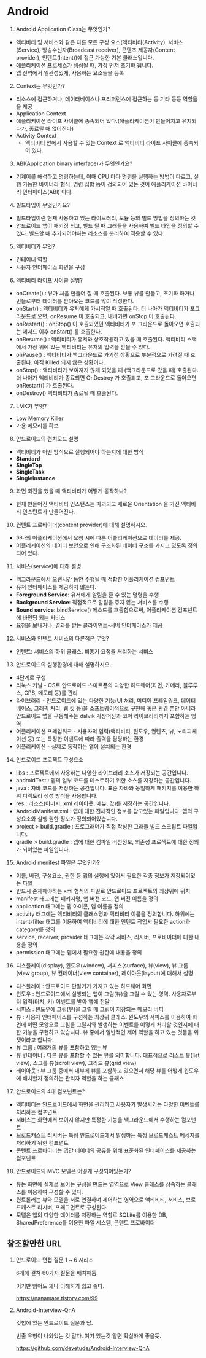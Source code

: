# Android

1. Android Application Class는 무엇인가?

- 액티비티 및 서비스와 같은 다른 모든 구성 요소(액티비티(Activity), 서비스(Service), 방송수신자(Broadcast receiver), 콘텐츠 제공자(Content provider), 인텐트(Intent))에 접근 가능한 기본 클래스입니다.
- 애플리케이션 프로세스가 생성될 때, 가장 먼저 초기화 됩니다.
- 앱 전역에서 일관성있게, 사용하는 요소들을 등록

2. Context는 무엇인가?

- 리소스에 접근하거나, 데이터베이스나 프리퍼런스에 접근하는 등 기타 등등 역할들을 제공
- Application Context
- 애플리케이션 라이프 사이클에 종속되어 있다.(애플리케이션이 만들어지고 유지되다가, 종료될 때 없어진다)
- Activity Context
  - 액티비티 안에서 사용할 수 있는 Context 로 액티비티 라이프 사이클에 종속되어 있다.

3. ABI(Application binary interface)가 무엇인가요?

- 기계어를 해석하고 명령하는데, 이때 CPU 마다 명령을 실행하는 방법이 다르고, 실행 가능한 바이너리 형식, 명령 집합 등이 정의되어 있는 것이 애플리케이션 바이너리 인터페이스(ABI) 이다.

4. 빌드타입이 무엇인가요?

- 빌드타입이란 현재 사용하고 있는 라이브러리, 모듈 등의 빌드 방법을 정의하는 것
- 안드로이드 앱이 패키징 되고, 빌드 될 때 그래들을 사용하여 빌드 타입을 정의할 수있다. 빌드할 때 추가되어야하는 리소스를 분리하여 적용할 수 있다.

5. 액티비티가 무엇?

- 컨테이너 역할
- 사용자 인터페이스 화면을 구성

6. 액티비티 라이프 사이클 설명?

- onCreate() : 뷰가 처음 만들어 질 때 호출된다. 보통 뷰를 만들고, 초기화 하거나 번들로부터 데이터를 받아오는 코드를 많이 작성한다.
- onStart() : 액티비티가 유저에게 가시적일 때 호출된다. 더 나아가 액티비티가 포그라운드로 오면, onResume 이 호출되고, 내려가면 onStop 이 호출된다.
- onRestart() : onStop() 이 호출되었던 액티비티가 포 그라운드로 돌아오면 호출되는 메서드 이후 onStart() 를 호출한다.
- onResume() : 액티비티가 유저와 상호작용하고 있을 때 호출된다. 액티비티 스택에서 가장 위에 있는 액티비티는 유저의 입력을 받을 수 있다.
- onPause() : 액티비티가 백그라운드로 가기전 상황으로 부분적으로 가려질 때 호출된다. 아직 Killed 되지 않은 상황이다.
- onStop() : 액티비티가 보여지지 않게 되었을 때 (백그라운드로 갔을 때) 호출된다. 더 나아가 액티비티가 종료되면 OnDestroy 가 호출되고, 포 그라운드로 돌아오면 onRestart() 가 호출된다.
- onDestroy() 액티비티가 종료될 때 호출된다.

7. LMK가 무엇?

- Low Memory Killer
- 가용 메모리를 확보

8. 안드로이드의 런치모드 설명

- 액티비티가 어떤 방식으로 실행되어야 하는지에 대한 방식
- **Standard** 
- **SingleTop** 
- **SingleTask** 
- **SingleInstance** 

9. 화면 회전을 했을 때 액티비티가 어떻게 동작하나?

- 현재 만들어진 액티비티 인스턴스는 파괴되고 새로운 Orientation 을 가진 액티비티 인스턴트가 만들어진다.

10. 컨텐트 프로바이더(content provider)에 대해 설명하시오.

- 하나의 어플리케이션에서 요청 시에 다른 어플리케이션으로 데이터를 제공.
- 어플리케이션의 데이터 보안으로 인해 구조화된 데이터 구조를 가지고 있도록 정의되어 있다.

11. 서비스(service)에 대해 설명.

- 백그라운드에서 오랜시간 동안 수행될 때 적합한 어플리케이션 컴포넌트
- 유저 인터페이스를 제공하지 않는다.
- **Foreground Service**: 유저에게 알림을 줄 수 있는 명령을 수행
- **Background Service**: 직접적으로 알림을 주지 않는 서비스를 수행
- **Bound service**: bindService() 메소드를 호출함으로써, 어플리케이션 컴포넌트에 바인딩 되는 서비스
- 요청을 보내거나, 결과를 받는 클라이언트-서버 인터페이스가 제공

12. 서비스와 인텐트 서비스의 다른점은 무엇?

- 인텐트: 서비스의 하위 클래스. 비동기 요청을 처리하는 서비스

13. 안드로이드의 실행환경에 대해 설명하시오.

- 4단계로 구성
- 리눅스 커널 - OS로 안드로이드 스마트폰의 다양한 하드웨어(화면, 카메라, 블루투스, GPS, 메모리 등)를 관리
- 라이브러리 - 안드로이드에 있는 다양한 기능(UI 처리, 미디어 프레임워크, 데이터베이스, 그래픽 처리, 웹 킷 등)을 소프트웨어적으로 구현해 놓은 환경 뿐만 아니라 안드로이드 앱을 구동해주는 dalvik 가상머신과 코어 라이브러리까지 포함하는 영역
- 어플리케이션 프레임워크 - 사용자의 입력(액티비티, 윈도우, 컨텐츠, 뷰, 노티피케이션 등) 또는 특정한 이벤트에 따라 출력을 담당하는 환경
- 어플리케이션 - 실제로 동작하는 앱이 설치되는 환경

14. 안드로이드 프로젝트 구성요소

- libs : 프로젝트에서 사용하는 다양한 라이브러리 소스가 저장되는 공간입니다.
- androidTest : 앱의 일부 코드를 테스트하기 위한 소스를 저장하는 공간입니다.
- java : 자바 코드를 저장하는 공간입니다. 표준 자바와 동일하게 패키지를 이용한 하위 디렉토리 생성 방식을 사용합니다.
- res : 리소스(이미지, xml 레이아웃, 메뉴, 값)를 저장하는 공간입니다.
- AndroidManifest.xml : 앱에 대한 전체적인 정보를 담고있는 파일입니다. 앱의 구성요소와 실행 권한 정보가 정의되어있습니다.
- project > build.gradle : 프로그래머가 직접 작성한 그래들 빌드 스크립트 파일입니다.
- gradle > build.gradle : 앱에 대한 컴파일 버전정보, 의존성 프로젝트에 대한 정의가 되어있는 파일입니다.

15. Android menifest 파일은 무엇인가?

- 이름, 버전, 구성요소, 권한 등 앱의 실행에 있어서 필요한 각종 정보가 저장되어있는 파일
- 반드시 존재해야하는 xml 형식의 파일로 안드로이드 프로젝트의 최상위에 위치
- manifest 태그에는 패키지명, 앱 버전 코드, 앱 버전 이름을 정의
- application 태그에는 앱 아이콘, 앱 이름을 정의
- activity 태그에는 액티비티의 클래스명과 액티비티 이름을 정의합니다. 하위에는 intent-filter 태그를 이용하여 액티비티에 대한 인텐트 작업시 필요한 action과 category를 정의
- service, receiver, provider 태그에는 각각 서비스, 리시버, 프로바이더에 대한 내용을 정의
- permission 태그에는 앱에서 필요한 권한에 내용을 정의

16. 디스플레이(display), 윈도우(window), 서피스(surface), 뷰(view), 뷰 그룹(view group), 뷰 컨테이너(view container), 레이아웃(layout)에 대해서 설명

- 디스플레이 : 안드로이드 단말기가 가지고 있는 하드웨어 화면
- 윈도우 : 안드로이드에서 실행되는 앱이 그림(뷰)을 그릴 수 있는 영역. 사용자로부터 입력(터치, 키) 이벤트를 받아 앱에 전달
- 서피스 : 윈도우에 그림(뷰)을 그릴 때 그림이 저장되는 메모리 버퍼
- 뷰 : 사용자 인터페이스를 구성하는 최상위 클래스. 윈도우의 서피스를 이용하여 화면에 어떤 모양으로 그림을 그릴지와 발생하는 이벤트를 어떻게 처리할 것인지에 대한 기능을 구현하고 있습니다. 뷰 중에서 일반적인 제어 역할을 하고 있는 것들을 위젯이라고 합니다.
- 뷰 그룹 : 여러개의 뷰를 포함하고 있는 뷰
- 뷰 컨테이너 : 다른 뷰를 포함할 수 있는 뷰를 의미합니다. 대표적으로 리스트 뷰(list view), 스크롤 뷰(scroll view), 그리드 뷰(grid view)
- 레이아웃 : 뷰 그룹 중에서 내부에 뷰를 포함하고 있으면서 해당 뷰를 어떻게 윈도우에 배치할지 정의하는 관리자 역할을 하는 클래스

17. 안드로이드의 4대 컴포넌트는?

- 액티비티는 안드로이드에서 화면을 관리하고 사용자가 발생시키는 다양한 이벤트를 처리하는 컴포넌트
- 서비스는 화면에서 보이지 않지만 특정한 기능을 백그라운드에서 수행하는 컴포넌트
- 브로드캐스트 리시버는 특정 안드로이드에서 발생하는 특정 브로드캐스트 메세지를 처리하기 위한 컴포넌트
- 콘텐트 프로바이더는 앱간 데이터의 공유를 위해 표준화된 인터페이스를 제공하는 컴포넌트

18. 안드로이드의 MVC 모델은 어떻게 구성되어있는가?

- 뷰는 화면에 실제로 보이는 구성을 만드는 영역으로 View 클래스를 상속하는 클래스를 이용하여 구성할 수 있다.
- 컨트롤러는 뷰와 모델을 서로 연결하며 제어하는 영역으로 액티비티, 서비스, 브로드캐스트 리시버, 프래그먼트로 구성된다.
- 모델은 앱의 다양한 데이터를 저장하는 역할로 SQLite를 이용한 DB, SharedPreference를 이용한 파일 시스템, 콘텐트 프로바이더



## 참조할만한 URL

1. 안드로이드 면접 질문 1 ~ 6 시리즈

   6개에 걸쳐 60가지 질문을 배치해둠.

   이거만 읽어도 꽤나 이해하기 쉽고 좋다.

   https://nanamare.tistory.com/99
   
2. Android-Interview-QnA

   깃헙에 있는 안드로이드 질문과 답.

   빈출 유형이 나와있는 것 같다. 여기 있는것 알면 확실하게 좋을듯.

   https://github.com/devetude/Android-Interview-QnA